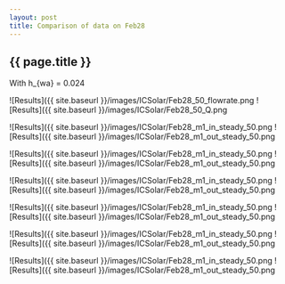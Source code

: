 ```yaml
---
layout: post
title: Comparison of data on Feb28
---
```

{{ page.title }}
-----------------
With h_{wa} = 0.024

![Results]({{ site.baseurl }}/images/ICSolar/Feb28_50_flowrate.png ![Results]({{ site.baseurl }}/images/ICSolar/Feb28_50_Q.png

![Results]({{ site.baseurl }}/images/ICSolar/Feb28_m1_in_steady_50.png ![Results]({{ site.baseurl }}/images/ICSolar/Feb28_m1_out_steady_50.png

![Results]({{ site.baseurl }}/images/ICSolar/Feb28_m1_in_steady_50.png ![Results]({{ site.baseurl }}/images/ICSolar/Feb28_m1_out_steady_50.png

![Results]({{ site.baseurl }}/images/ICSolar/Feb28_m1_in_steady_50.png ![Results]({{ site.baseurl }}/images/ICSolar/Feb28_m1_out_steady_50.png

![Results]({{ site.baseurl }}/images/ICSolar/Feb28_m1_in_steady_50.png ![Results]({{ site.baseurl }}/images/ICSolar/Feb28_m1_out_steady_50.png

![Results]({{ site.baseurl }}/images/ICSolar/Feb28_m1_in_steady_50.png ![Results]({{ site.baseurl }}/images/ICSolar/Feb28_m1_out_steady_50.png

![Results]({{ site.baseurl }}/images/ICSolar/Feb28_m1_in_steady_50.png ![Results]({{ site.baseurl }}/images/ICSolar/Feb28_m1_out_steady_50.png

